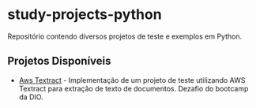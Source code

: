 # study-projects-python

Repositório contendo diversos projetos de teste e exemplos em Python.

## Projetos Disponíveis

- [Aws Textract](/projects/aws-textract) - Implementação de um projeto de teste utilizando AWS Textract para extração de texto de documentos. Dezafio do bootcamp da DIO.

